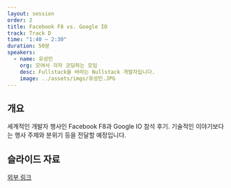 ```yaml
---
layout: session
order: 2
title: Facebook F8 vs. Google IO
track: Track D
time: "1:40 ~ 2:30"
duration: 50분
speakers:
  - name: 유성민
    org: 모여서 각자 코딩하는 모임
    desc: Fullstack을 바라는 Nullstack 개발자입니다.
    image: ../assets/imgs/유성민.JPG
---
```


## 개요
세계적인 개발자 행사인 Facebook F8과 Google IO 참석 후기. 기술적인 이야기보다는 행사 주제와 분위기 등을 전달할 예정입니다.
## 슬라이드 자료
[외부 링크](https://docs.google.com/presentation/d/1l6kkdaTa8716zlcRsu935iP0oLj_GVCy28EXJ5dkl5A/edit?usp=sharing)
